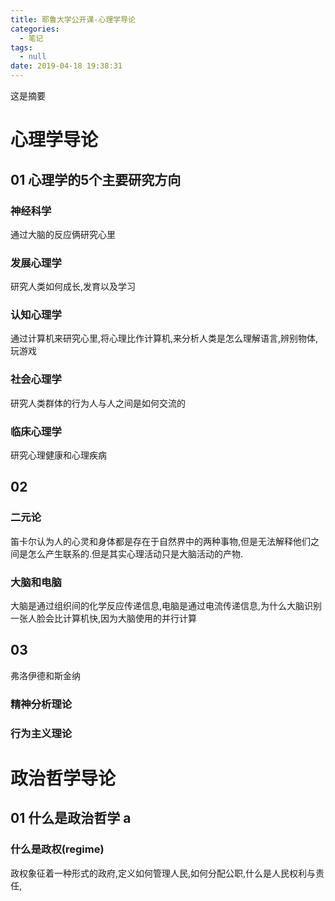 ```yaml
---
title: 耶鲁大学公开课-心理学导论
categories:
  - 笔记
tags:
  - null
date: 2019-04-18 19:38:31
---
```

 这是摘要
 <!-- more -->

# 心理学导论
## 01 心理学的5个主要研究方向
### 神经科学
通过大脑的反应俩研究心里
### 发展心理学
研究人类如何成长,发育以及学习
### 认知心理学
通过计算机来研究心里,将心理比作计算机,来分析人类是怎么理解语言,辨别物体,玩游戏
### 社会心理学
研究人类群体的行为人与人之间是如何交流的
### 临床心理学
研究心理健康和心理疾病

## 02 
### 二元论
笛卡尔认为人的心灵和身体都是存在于自然界中的两种事物,但是无法解释他们之间是怎么产生联系的.但是其实心理活动只是大脑活动的产物.
### 大脑和电脑
大脑是通过组织间的化学反应传递信息,电脑是通过电流传递信息,为什么大脑识别一张人脸会比计算机快,因为大脑使用的并行计算

## 03
弗洛伊德和斯金纳
### 精神分析理论

### 行为主义理论



# 政治哲学导论
## 01 什么是政治哲学 a
### 什么是政权(regime)
政权象征着一种形式的政府,定义如何管理人民,如何分配公职,什么是人民权利与责任,